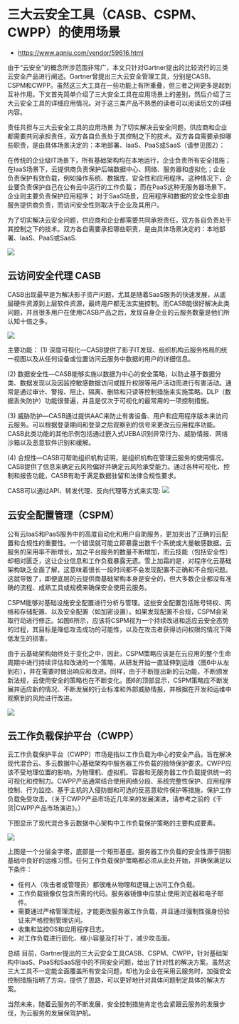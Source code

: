 # 三大云安全工具（CASB、CSPM、CWPP）的使用场景

- https://www.aqniu.com/vendor/59616.html

由于“云安全”的概念所涉范围非常广，本文只针对Gartner提出的比较流行的三类云安全产品进行阐述。Gartner曾提出三大云安全管理工具，分别是CASB、CSPM和CWPP。虽然这三大工具在一些功能上有所重叠，但三者之间更多是起到互补作用。下文首先简单介绍了三大安全工具在应用场景上的差别，然后介绍了三大云安全工具的详细应用情况。对于这三类产品不熟悉的读者可以阅读后文的详细内容。

责任共担与三大云安全工具的应用场景
为了切实解决云安全问题，供应商和企业都需要共同承担责任，双方各自负责处于其控制之下的技术。双方各自需要承担哪些职责，是由具体场景决定的：本地部署、IaaS、PaaS或SaaS（请参见图2）：

在传统的企业级IT场景下，所有基础架构均在本地运行，企业负责所有安全措施；
在IaaS场景下，云提供商负责保护后端数据中心、网络、服务器和虚拟化；企业负责保护有效负载，例如操作系统、数据库、安全性和应用程序。这种情况下，企业要负责保护自己在公有云中运行的工作负载；
而在PaaS这种无服务器场景下，企业则主要负责保护应用程序；
对于SaaS场景，应用程序和数据的安全性全部由服务提供商负责，而访问安全性则取决于企业及其用户。

为了切实解决云安全问题，供应商和企业都需要共同承担责任，双方各自负责处于其控制之下的技术。双方各自需要承担哪些职责，是由具体场景决定的：本地部署、IaaS、PaaS或SaaS.

<img src="images/cloudsecurity/三大云安全工具的覆盖范围.png">

## 云访问安全代理 CASB

CASB出现最早是为解决影子资产问题，尤其是随着SaaS服务的快速发展，从底层硬件资源到上层软件资源，最终用户都无法实施控制。而CASB能很好解决此类问题，并且很多用户在使用CASB产品之后，发现自身企业的云服务数量是他们所认知十倍之多。

<img src="images/cloudsecurity/CASB功能四大支柱.png">

主要功能：
(1) 深度可视化—CASB提供了影子IT发现、组织机构云服务格局的统一视图以及从任何设备或位置访问云服务中数据的用户的详细信息。

(2) 数据安全性—CASB能够实施以数据为中心的安全策略，以防止基于数据分类、数据发现以及因监控敏感数据访问或提升权限等用户活动而进行有害活动。通常是通过审计、警报、阻止、隔离、删除和只读等控制措施来实施策略。DLP（数据丢失防护）功能很普遍，并且是仅次于可视化的最常用的一项控制措施。

(3) 威胁防护—CASB通过提供AAC来防止有害设备、用户和应用程序版本来访问云服务。可以根据登录期间和登录之后观察到的信号来更改云应用程序功能。CASB此类功能的其他示例包括通过嵌入式UEBA识别异常行为、威胁情报、网络沙箱以及恶意软件识别和缓解。

(4) 合规性—CASB可帮助组织机构证明，是组织机构在管理云服务的使用情况。CASB提供了信息来确定云风险偏好并确定云风险承受能力。通过各种可视化、控制和报告功能，CASB有助于满足数据驻留和法律合规性要求。

CASB可以通过API、转发代理、反向代理等方式来实现:
<img src="images/cloudsecurity/CASB功能和架构集成模式概览.png">

## 云安全配置管理（CSPM）
公有云IaaS和PaaS服务中的高度自动化和用户自助服务，更加突出了正确的云配置和合规性的重要性。一个错误就可能立即暴露出数千个系统或大量敏感数据。云服务的采用率不断增长，加之平台服务的数量不断增加，而云技能（包括安全性）却相对匮乏，这让企业信息和工作负载暴露无遗。雪上加霜的是，对程序化云基础架构缺乏全面了解，这意味着很长一段时间都不会发现配置不正确和不合规问题。这就导致了，即便底层的云提供商基础架构本身是安全的，但大多数企业都没有准确的流程、成熟工具或规模来确保安全使用云服务。

CSPM能够对基础设施安全配置进行分析与管理。这些安全配置包括账号特权、网络和存储配置、以及安全配置（如加密设置）。如果发现配置不合规，CSPM会采取行动进行修正。如图6所示，应该将CSPM视为一个持续改进和适应云安全态势的过程，其目标是降低攻击成功的可能性，以及在攻击者获得访问权限的情况下降低发生的损害。

由于云基础架构始终处于变化之中，因此，CSPM策略应该是在云应用的整个生命周期中进行持续评估和改进的一个策略，从研发开始一直延伸到运维（图6中从左到右），并在需要时做出响应和改进。同样，由于不断提出新的云功能，不断颁发新法规，云使用安全的策略也在不断变化。图6的顶部显示，CSPM策略应不断发展并适应新的情况、不断发展的行业标准和外部威胁情报，并根据在开发和运维中观察到的风险进行改进。

<img src="images/cloudsecurity/CSPM的持续全生命周期方式.png">

## 云工作负载保护平台（CWPP）
云工作负载保护平台（CWPP）市场是指以工作负载为中心的安全产品，旨在解决现代混合云、多云数据中心基础架构中服务器工作负载的独特保护要求。CWPP应该不受地理位置的影响，为物理机、虚拟机、容器和无服务器工作负载提供统一的可视化和控制力。CWPP产品通常结合使用网络分段、系统完整性保护、应用程序控制、行为监控、基于主机的入侵防御和可选的反恶意软件保护等措施，保护工作负载免受攻击。（关于CWPP产品市场近几年来的发展演进，请参考之前的《干货|CWPP产品市场演进》。）

下图显示了现代混合多云数据中心架构中工作负载保护策略的主要构成要素。

<img src="images/cloudsecurity/CWPP控制措施层级结构.png">

上图是一个分层金字塔，底部是一个矩形基座。服务器工作负载的安全性源于阴影基础中良好的运维习惯。任何工作负载保护策略都必须从此处开始，并确保满足以下条件：

- 任何人（攻击者或管理员）都很难从物理和逻辑上访问工作负载。
- 工作负载镜像仅包含所需的代码。服务器镜像中应禁止使用浏览器和电子邮件。
- 需要通过严格管理流程，才能更改服务器工作负载，并且通过强制性强身份验证来严格控制管理访问。
- 收集和监控OS和应用程序日志。
- 对工作负载进行固化、缩小容量及打补丁，减少攻击面。

总结
目前，Gartner提出的三大云安全工具CASB、CSPM、CWPP，针对基础架构中IaaS、PaaS和SaaS层中的不同安全问题，给出了针对性的解决方案。虽然这三大工具不一定能全面覆盖所有安全问题，却也为企业在采用云服务时，加强安全控制措施指明了方向，提供了思路，可以更好地针对具体问题制定具体的解决方案。

当然未来，随着云服务的不断发展，安全控制措施肯定也会紧跟云服务的发展步伐，为云服务的发展保驾护航。